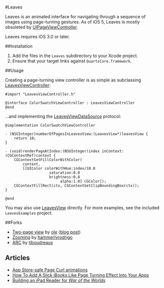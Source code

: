 #Leaves

Leaves is an animated interface for navigating through a sequence of images
using page-turning gestures. As of iOS 5, Leaves is mostly obsoleted by
[UIPageViewController].

Leaves requires iOS 3.0 or later.

##Installation

1. Add the files in the `Leaves` subdirectory to your Xcode project.
2. Ensure that your target links against `QuartzCore.framework`.

##Usage

Creating a page-turning view controller is as simple as subclassing
[LeavesViewController][]:

    #import "LeavesViewController.h"

    @interface ColorSwatchViewController : LeavesViewController 
    @end

...and implementing the [LeavesViewDataSource][LeavesView] protocol:

    @implementation ColorSwatchViewController

    - (NSUInteger)numberOfPagesInLeavesView:(LeavesView*)leavesView { 
        return 10;
    }

    - (void)renderPageAtIndex:(NSUInteger)index inContext:(CGContextRef)context { 
        CGContextSetFillColorWithColor(
            context, 
            [[UIColor colorWithHue:index/10.0 
                        saturation:0.8 
                        brightness:0.8 
                             alpha:1.0] CGColor]);
        CGContextFillRect(ctx, CGContextGetClipBoundingBox(ctx));
    }

    @end

You may also use [LeavesView] directly. For more examples, see the included
`LeavesExamples` project.

##Forks
* [Two-page view](https://github.com/ole/leaves/tree/twopages) by [ole](https://github.com/ole) ([blog post](http://oleb.net/blog/2010/06/app-store-safe-page-curl-animations/))
* [Zooming](https://github.com/hammerlyrodrigo/leaves) by [hammerlyrodrigo](https://github.com/hammerlyrodrigo)
* [ARC](https://github.com/tjboudreaux/leaves) by [tjboudreaux](https://github.com/tjboudreaux)

## Articles
* [App Store-safe Page Curl animations](http://oleb.net/blog/2010/06/app-store-safe-page-curl-animations/)
* [How To Add A Slick iBooks Like Page Turning Effect Into Your Apps](http://maniacdev.com/2010/06/lick-ibooks-like-page-turning-effect)
* [Building an iPad Reader for _War of the Worlds_](http://mobile.tutsplus.com/tutorials/iphone/building-an-ipad-reader-for-war-of-the-worlds/)

[UIPageViewController]: https://developer.apple.com/library/ios/documentation/uikit/reference/UIPageViewControllerClassReferenceClassRef/UIPageViewControllerClassReference.html
[LeavesViewController]: https://github.com/brow/leaves/blob/master/Leaves/LeavesViewController.h
[LeavesView]: https://github.com/brow/leaves/blob/master/Leaves/LeavesView.h
